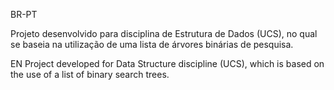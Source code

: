 BR-PT

Projeto desenvolvido para disciplina de Estrutura de Dados (UCS), no qual se baseia na utilização de uma lista de árvores binárias de pesquisa.

EN
Project developed for Data Structure discipline (UCS), which is based on the use of a list of binary search trees.
